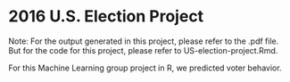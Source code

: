 # 2016 U.S. Election Project

Note: For the output generated in this project, please refer to the .pdf file. But for the code for this project, please refer to US-election-project.Rmd.

For this Machine Learning group project in R, we predicted voter behavior. 

